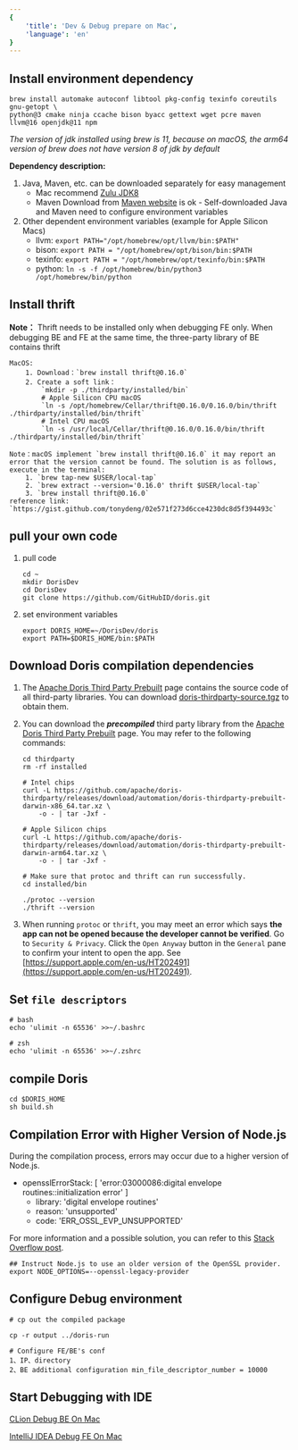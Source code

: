 ```yaml
---
{
    'title': 'Dev & Debug prepare on Mac', 
    'language': 'en'
}
---
```


<!--
Licensed to the Apache Software Foundation (ASF) under one
or more contributor license agreements.  See the NOTICE file
distributed with this work for additional information
regarding copyright ownership.  The ASF licenses this file
to you under the Apache License, Version 2.0 (the
"License"); you may not use this file except in compliance
with the License.  You may obtain a copy of the License at

  http://www.apache.org/licenses/LICENSE-2.0

Unless required by applicable law or agreed to in writing,
software distributed under the License is distributed on an
"AS IS" BASIS, WITHOUT WARRANTIES OR CONDITIONS OF ANY
KIND, either express or implied.  See the License for the
specific language governing permissions and limitations
under the License.
-->

## Install environment dependency

```shell
brew install automake autoconf libtool pkg-config texinfo coreutils gnu-getopt \
python@3 cmake ninja ccache bison byacc gettext wget pcre maven llvm@16 openjdk@11 npm
```

*The version of jdk installed using brew is 11, because on macOS, the arm64 version of brew does not have version 8 of jdk by default*

**Dependency description:**
1. Java, Maven, etc. can be downloaded separately for easy management
    - Mac recommend [Zulu JDK8](https://www.azul.com/downloads/?version=java-8-lts&os=macos&package=jdk#zulu)
    - Maven Download from [Maven website](https://maven.apache.org/download.cgi) is ok
            - Self-downloaded Java and Maven need to configure environment variables
2. Other dependent environment variables (example for Apple Silicon Macs)
    - llvm: `export PATH="/opt/homebrew/opt/llvm/bin:$PATH"`
    - bison: `export PATH = "/opt/homebrew/opt/bison/bin:$PATH`
    - texinfo: `export PATH = "/opt/homebrew/opt/texinfo/bin:$PATH`
    - python: `ln -s -f /opt/homebrew/bin/python3 /opt/homebrew/bin/python`
   
## Install thrift

**Note：** Thrift needs to be installed only when debugging FE only. When debugging BE and FE at the same time, the three-party library of BE contains thrift

```shell
MacOS: 
    1. Download：`brew install thrift@0.16.0`
    2. Create a soft link： 
        `mkdir -p ./thirdparty/installed/bin`
        # Apple Silicon CPU macOS
        `ln -s /opt/homebrew/Cellar/thrift@0.16.0/0.16.0/bin/thrift ./thirdparty/installed/bin/thrift`
        # Intel CPU macOS
        `ln -s /usr/local/Cellar/thrift@0.16.0/0.16.0/bin/thrift ./thirdparty/installed/bin/thrift`
    
Note：macOS implement `brew install thrift@0.16.0` it may report an error that the version cannot be found. The solution is as follows, execute in the terminal:
    1. `brew tap-new $USER/local-tap`
    2. `brew extract --version='0.16.0' thrift $USER/local-tap`
    3. `brew install thrift@0.16.0`
reference link: `https://gist.github.com/tonydeng/02e571f273d6cce4230dc8d5f394493c`
```

## pull your own code

1. pull code

    ```shell
    cd ~
    mkdir DorisDev
    cd DorisDev
    git clone https://github.com/GitHubID/doris.git
    ```

2. set environment variables
 
    ```shell
    export DORIS_HOME=~/DorisDev/doris
    export PATH=$DORIS_HOME/bin:$PATH
    ```

## Download Doris compilation dependencies

1. The [Apache Doris Third Party Prebuilt](https://github.com/apache/doris-thirdparty/releases/tag/automation) page contains the source code of all third-party libraries. You can download [doris-thirdparty-source.tgz](https://github.com/apache/doris-thirdparty/releases/download/automation/doris-thirdparty-source.tgz) to obtain them.

2. You can download the _**precompiled**_ third party library from the [Apache Doris Third Party Prebuilt](https://github.com/apache/doris-thirdparty/releases/tag/automation) page. You may refer to the following commands:
    ```shell
    cd thirdparty
    rm -rf installed

    # Intel chips
    curl -L https://github.com/apache/doris-thirdparty/releases/download/automation/doris-thirdparty-prebuilt-darwin-x86_64.tar.xz \
        -o - | tar -Jxf -

    # Apple Silicon chips
    curl -L https://github.com/apache/doris-thirdparty/releases/download/automation/doris-thirdparty-prebuilt-darwin-arm64.tar.xz \
        -o - | tar -Jxf -

    # Make sure that protoc and thrift can run successfully.
    cd installed/bin

    ./protoc --version
    ./thrift --version
    ```
3. When running `protoc` or `thrift`, you may meet an error which says **the app can not be opened because the developer cannot be verified**. Go to `Security & Privacy`. Click the `Open Anyway` button in the `General` pane to confirm your intent to open the app. See [https://support.apple.com/en-us/HT202491](https://support.apple.com/en-us/HT202491).

## Set `file descriptors`

```shell
# bash
echo 'ulimit -n 65536' >>~/.bashrc
    
# zsh
echo 'ulimit -n 65536' >>~/.zshrc
```

## compile Doris

```shell
cd $DORIS_HOME
sh build.sh
```
## Compilation Error with Higher Version of Node.js

During the compilation process, errors may occur due to a higher version of Node.js.

- opensslErrorStack: [ 'error:03000086:digital envelope routines::initialization error' ]
  - library: 'digital envelope routines'
  - reason: 'unsupported'
  - code: 'ERR_OSSL_EVP_UNSUPPORTED'

For more information and a possible solution, you can refer to this [Stack Overflow post](https://stackoverflow.com/questions/74726224/opensslerrorstack-error03000086digital-envelope-routinesinitialization-e).


```shell
## Instruct Node.js to use an older version of the OpenSSL provider.
export NODE_OPTIONS=--openssl-legacy-provider
```


## Configure Debug environment

```shell
# cp out the compiled package
    
cp -r output ../doris-run
    
# Configure FE/BE's conf
1、IP、directory
2、BE additional configuration min_file_descriptor_number = 10000
```

## Start Debugging with IDE

[CLion Debug BE On Mac](./be-clion-dev.md)

[IntelliJ IDEA Debug FE On Mac](./fe-idea-dev.md)
